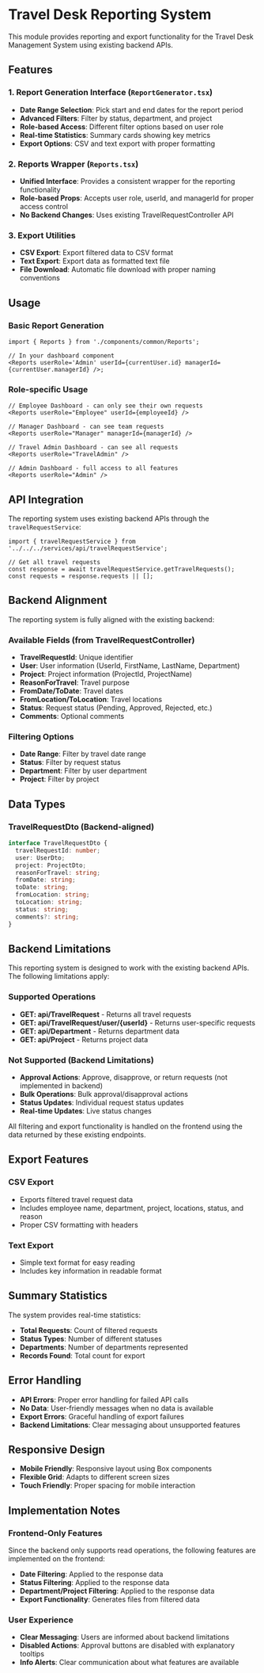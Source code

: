 # Travel Desk Reporting System

This module provides reporting and export functionality for the Travel Desk Management System using
existing backend APIs.

## Features

### 1. Report Generation Interface (`ReportGenerator.tsx`)

- **Date Range Selection**: Pick start and end dates for the report period
- **Advanced Filters**: Filter by status, department, and project
- **Role-based Access**: Different filter options based on user role
- **Real-time Statistics**: Summary cards showing key metrics
- **Export Options**: CSV and text export with proper formatting

### 2. Reports Wrapper (`Reports.tsx`)

- **Unified Interface**: Provides a consistent wrapper for the reporting functionality
- **Role-based Props**: Accepts user role, userId, and managerId for proper access control
- **No Backend Changes**: Uses existing TravelRequestController API

### 3. Export Utilities

- **CSV Export**: Export filtered data to CSV format
- **Text Export**: Export data as formatted text file
- **File Download**: Automatic file download with proper naming conventions

## Usage

### Basic Report Generation

```tsx
import { Reports } from './components/common/Reports';

// In your dashboard component
<Reports userRole='Admin' userId={currentUser.id} managerId={currentUser.managerId} />;
```

### Role-specific Usage

```tsx
// Employee Dashboard - can only see their own requests
<Reports userRole="Employee" userId={employeeId} />

// Manager Dashboard - can see team requests
<Reports userRole="Manager" managerId={managerId} />

// Travel Admin Dashboard - can see all requests
<Reports userRole="TravelAdmin" />

// Admin Dashboard - full access to all features
<Reports userRole="Admin" />
```

## API Integration

The reporting system uses existing backend APIs through the `travelRequestService`:

```tsx
import { travelRequestService } from '../../../services/api/travelRequestService';

// Get all travel requests
const response = await travelRequestService.getTravelRequests();
const requests = response.requests || [];
```

## Backend Alignment

The reporting system is fully aligned with the existing backend:

### Available Fields (from TravelRequestController)

- **TravelRequestId**: Unique identifier
- **User**: User information (UserId, FirstName, LastName, Department)
- **Project**: Project information (ProjectId, ProjectName)
- **ReasonForTravel**: Travel purpose
- **FromDate/ToDate**: Travel dates
- **FromLocation/ToLocation**: Travel locations
- **Status**: Request status (Pending, Approved, Rejected, etc.)
- **Comments**: Optional comments

### Filtering Options

- **Date Range**: Filter by travel date range
- **Status**: Filter by request status
- **Department**: Filter by user department
- **Project**: Filter by project

## Data Types

### TravelRequestDto (Backend-aligned)

```typescript
interface TravelRequestDto {
  travelRequestId: number;
  user: UserDto;
  project: ProjectDto;
  reasonForTravel: string;
  fromDate: string;
  toDate: string;
  fromLocation: string;
  toLocation: string;
  status: string;
  comments?: string;
}
```

## Backend Limitations

This reporting system is designed to work with the existing backend APIs. The following limitations
apply:

### Supported Operations

- **GET: api/TravelRequest** - Returns all travel requests
- **GET: api/TravelRequest/user/{userId}** - Returns user-specific requests
- **GET: api/Department** - Returns department data
- **GET: api/Project** - Returns project data

### Not Supported (Backend Limitations)

- **Approval Actions**: Approve, disapprove, or return requests (not implemented in backend)
- **Bulk Operations**: Bulk approval/disapproval actions
- **Status Updates**: Individual request status updates
- **Real-time Updates**: Live status changes

All filtering and export functionality is handled on the frontend using the data returned by these
existing endpoints.

## Export Features

### CSV Export

- Exports filtered travel request data
- Includes employee name, department, project, locations, status, and reason
- Proper CSV formatting with headers

### Text Export

- Simple text format for easy reading
- Includes key information in readable format

## Summary Statistics

The system provides real-time statistics:

- **Total Requests**: Count of filtered requests
- **Status Types**: Number of different statuses
- **Departments**: Number of departments represented
- **Records Found**: Total count for export

## Error Handling

- **API Errors**: Proper error handling for failed API calls
- **No Data**: User-friendly messages when no data is available
- **Export Errors**: Graceful handling of export failures
- **Backend Limitations**: Clear messaging about unsupported features

## Responsive Design

- **Mobile Friendly**: Responsive layout using Box components
- **Flexible Grid**: Adapts to different screen sizes
- **Touch Friendly**: Proper spacing for mobile interaction

## Implementation Notes

### Frontend-Only Features

Since the backend only supports read operations, the following features are implemented on the
frontend:

- **Date Filtering**: Applied to the response data
- **Status Filtering**: Applied to the response data
- **Department/Project Filtering**: Applied to the response data
- **Export Functionality**: Generates files from filtered data

### User Experience

- **Clear Messaging**: Users are informed about backend limitations
- **Disabled Actions**: Approval buttons are disabled with explanatory tooltips
- **Info Alerts**: Clear communication about what features are available
